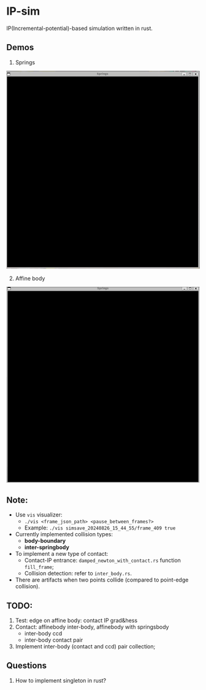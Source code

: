 # IP-sim 

IP(Incremental-potential)-based simulation written in rust.

## Demos
1. Springs 

![springs](demo/springs.gif)

2. Affine body

![affine](demo/affine.gif)


## Note:
- Use `vis` visualizer:
    - `./vis <frame_json_path> <pause_between_frames?>`
    - Example: `./vis simsave_20240826_15_44_55/frame_409 true`
- Currently implemented collision types:
    - **body-boundary**
    - **inter-springbody** 
- To implement a new type of contact:
    - Contact-IP entrance: `damped_newton_with_contact.rs` function `fill_frame`;
    - Collision detection: refer to `inter_body.rs`.
- There are artifacts when two points collide (compared to point-edge collision).

## TODO:
1. Test: edge on affine body: contact IP grad&hess
2. Contact: affinebody inter-body, affinebody with springsbody
    - inter-body ccd 
    - inter-body contact pair
3. Implement inter-body (contact and ccd) pair collection;

## Questions
1. How to implement singleton in rust?